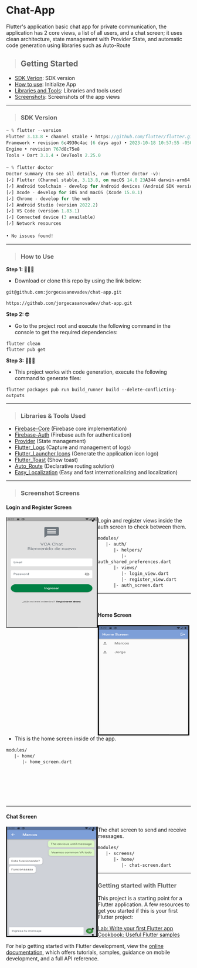 # Chat-App
Flutter's application basic chat app for private communication, the application has 2 core views, a list of all users, and a chat screen; it uses clean architecture, state management with Provider State, and automatic code generation using libraries such as Auto-Route

> ## Getting Started
- [SDK Verion](https://github.com/jorgecasanovadev/chat-appi#sdk-version): SDK version
- [How to use](https://github.com/jorgecasanovadev/chat-app/tree/main#how-to-use): Initialize App
- [Libraries and Tools](https://github.com/jorgecasanovadev/chat-appi#libraries--tools-used): Libraries and tools used
- [Screenshots](https://github.com/jorgecasanovadev/chat-app/tree/main#screenshot-screens): Screenshots of the app views

<hr align"center">

> ### SDK Version
```dart
~ % flutter --version
Flutter 3.13.8 • channel stable • https://github.com/flutter/flutter.git
Framework • revision 6c4930c4ac (6 days ago) • 2023-10-18 10:57:55 -0500
Engine • revision 767d8c75e8
Tools • Dart 3.1.4 • DevTools 2.25.0

~ % flutter doctor
Doctor summary (to see all details, run flutter doctor -v):
[✓] Flutter (Channel stable, 3.13.8, on macOS 14.0 23A344 darwin-arm64, locale en-US)
[✓] Android toolchain - develop for Android devices (Android SDK version 34.0.0)
[✓] Xcode - develop for iOS and macOS (Xcode 15.0.1)
[✓] Chrome - develop for the web
[✓] Android Studio (version 2022.2)
[✓] VS Code (version 1.83.1)
[✓] Connected device (3 available)
[✓] Network resources

• No issues found!
```
<hr align"center">

> ### How to Use 

**Step 1: 🧑🏻‍💻**
- Download or clone this repo by using the link below:
```
git@github.com:jorgecasanovadev/chat-app.git
```
```
https://github.com/jorgecasanovadev/chat-app.git
```
**Step 2: 🤓**
- Go to the project root and execute the following command in the console to get the required dependencies: 
```
flutter clean
flutter pub get 
```
**Step 3: 🧙🏼‍♂️**
- This project works with code generation, execute the following command to generate files:
```
flutter packages pub run build_runner build --delete-conflicting-outputs
```
<hr align"center">


> ### Libraries & Tools Used

* [Firebase-Core](https://pub.dev/packages/firebase_core) (Firebase core implementation)
* [Firebase-Auth](https://pub.dev/packages/firebase_auth) (Firebase auth for authentication)
* [Provider](https://pub.dev/packages/provider) (State management)
* [Flutter_Logs](https://pub.dev/packages/flutter_logs) (Capture and management of logs)
* [Flutter_Launcher Icons](https://pub.dev/packages/flutter_launcher_icons) (Generate the application icon logo)
* [Flutter_Toast](https://pub.dev/packages/fluttertoast) (Show toast)
* [Auto_Route](https://pub.dev/packages/auto_route) (Declarative routing solution)
* [Easy_Localization](https://pub.dev/packages/easy_localization) (Easy and fast internationalizing and localization)
<hr align"center">

> ### Screenshot Screens

#### Login and Register Screen

<img align="left" height="300em" width="250em" src="./screenshots/auth_screen.png" alt="episodes-screen">

- Login and register views inside the auth screen to check between them.
```
modules/
   |- auth/
      |- helpers/
         |- auth_shared_preferences.dart
      |- views/
         |- login_view.dart
         |- register_view.dart
      |- auth_screen.dart
```
<hr align"center">
<br>

#### Home Screen

<img align="left" height="300em" width="250em" src="./screenshots/home_screen.png" alt="home-screen">

- This is the home screen inside of the app.
```
modules/
   |- home/
      |- home_screen.dart
```
<br>
<br>
<br>
<br>
<br>
<hr align"center">


#### Chat Screen

<img align="left" height="300em" width="250em" src="./screenshots/chat_screen.png" alt="chat-screen">

- The chat screen to send and receive messages.
```
modules/
   |- screens/
      |- home/
         |- chat-screen.dart
```
<hr align"center">

> ### Getting started with Flutter
This project is a starting point for a Flutter application.
A few resources to get you started if this is your first Flutter project:

- [Lab: Write your first Flutter app](https://docs.flutter.dev/get-started/codelab)
- [Cookbook: Useful Flutter samples](https://docs.flutter.dev/cookbook)

For help getting started with Flutter development, view the
[online documentation](https://docs.flutter.dev/), which offers tutorials,
samples, guidance on mobile development, and a full API reference.
